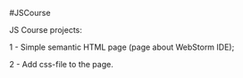 #JSCourse

JS Course projects:

<p>1 - Simple semantic HTML page (page about WebStorm IDE);</p>
<p>2 - Add css-file to the page.<p>
